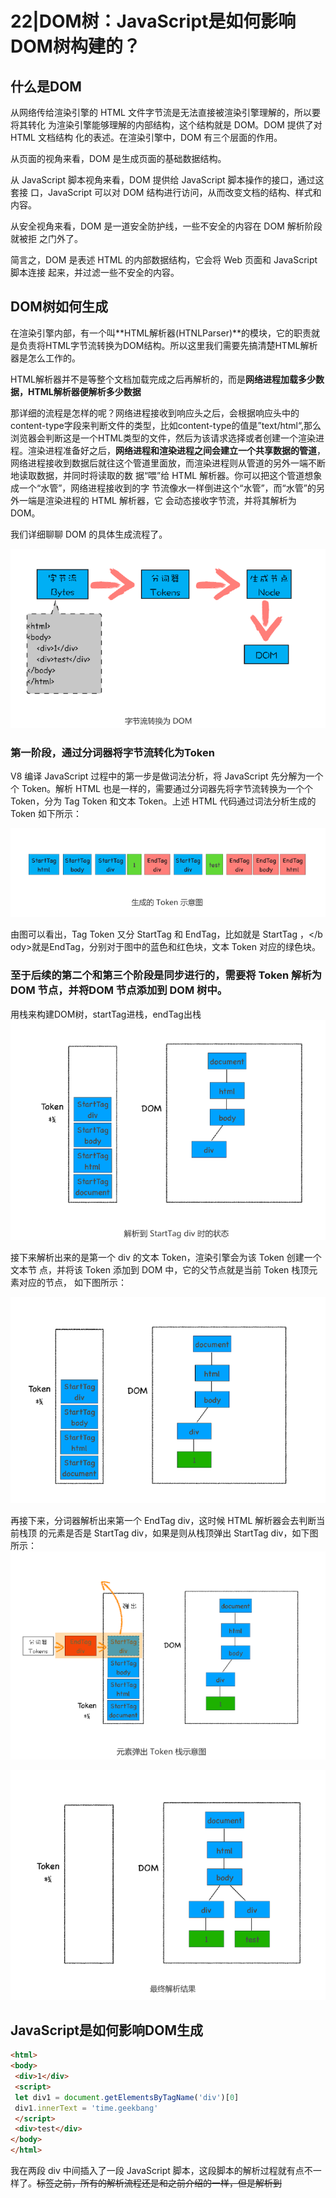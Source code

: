 # 22|DOM树：JavaScript是如何影响DOM树构建的？


## 什么是DOM

从网络传给渲染引擎的 HTML 文件字节流是无法直接被渲染引擎理解的，所以要将其转化
为渲染引擎能够理解的内部结构，这个结构就是 DOM。DOM 提供了对 HTML 文档结构
化的表述。在渲染引擎中，DOM 有三个层面的作用。


从页面的视角来看，DOM 是生成页面的基础数据结构。

从 JavaScript 脚本视角来看，DOM 提供给 JavaScript 脚本操作的接口，通过这套接
口，JavaScript 可以对 DOM 结构进行访问，从而改变文档的结构、样式和内容。

从安全视角来看，DOM 是一道安全防护线，一些不安全的内容在 DOM 解析阶段就被拒
之门外了。


简言之，DOM 是表述 HTML 的内部数据结构，它会将 Web 页面和 JavaScript 脚本连接
起来，并过滤一些不安全的内容。


## DOM树如何生成

在渲染引擎内部，有一个叫**HTML解析器(HTNLParser)**的模块，它的职责就是负责将HTML字节流转换为DOM结构。所以这里我们需要先搞清楚HTML解析器是怎么工作的。


HTML解析器并不是等整个文档加载完成之后再解析的，而是**网络进程加载多少数据，HTML解析器便解析多少数据**

那详细的流程是怎样的呢？网络进程接收到响应头之后，会根据响应头中的content-type字段来判断文件的类型，比如content-type的值是”text/html“,那么浏览器会判断这是一个HTML类型的文件，然后为该请求选择或者创建一个渲染进程。渲染进程准备好之后，**网络进程和渲染进程之间会建立一个共享数据的管道**，网络进程接收到数据后就往这个管道里面放，而渲染进程则从管道的另外一端不断地读取数据，并同时将读取的数
据“喂”给 HTML 解析器。你可以把这个管道想象成一个“水管”，网络进程接收到的字
节流像水一样倒进这个“水管”，而“水管”的另外一端是渲染进程的 HTML 解析器，它
会动态接收字节流，并将其解析为 DOM。

我们详细聊聊 DOM 的具体生成流程了。


![这是图片](./img/8.png)

### 第一阶段，通过分词器将字节流转化为Token

V8 编译 JavaScript 过程中的第一步是做词法分析，将 JavaScript 先分解为一个个
Token。解析 HTML 也是一样的，需要通过分词器先将字节流转换为一个个 Token，分为
Tag Token 和文本 Token。上述 HTML 代码通过词法分析生成的 Token 如下所示：

![这是图片](img/9.png)





由图可以看出，Tag Token 又分 StartTag 和 EndTag，比如<body>就是 StartTag ，</b
ody>就是EndTag，分别对于图中的蓝色和红色块，文本 Token 对应的绿色块。


### 至于后续的第二个和第三个阶段是同步进行的，需要将 Token 解析为 DOM 节点，并将DOM 节点添加到 DOM 树中。

用栈来构建DOM树，startTag进栈，endTag出栈
![这是图片](img/11.png)

接下来解析出来的是第一个 div 的文本 Token，渲染引擎会为该 Token 创建一个文本节
点，并将该 Token 添加到 DOM 中，它的父节点就是当前 Token 栈顶元素对应的节点，
如下图所示：

![这是图片](img/12.png)

再接下来，分词器解析出来第一个 EndTag div，这时候 HTML 解析器会去判断当前栈顶
的元素是否是 StartTag div，如果是则从栈顶弹出 StartTag div，如下图所示：
![这是图片](img/13.png)


![这是图片](img/14.png)

## JavaScript是如何影响DOM生成



```html
<html>
<body>
 <div>1</div>
 <script>
 let div1 = document.getElementsByTagName('div')[0]
 div1.innerText = 'time.geekbang'
 </script>
 <div>test</div>
</body>
</html>

```

我在两段 div 中间插入了一段 JavaScript 脚本，这段脚本的解析过程就有点不一样了。<s
cript>标签之前，所有的解析流程还是和之前介绍的一样，但是解析到<script>标签
时，渲染引擎判断这是一段脚本，此时 HTML 解析器就会暂停 DOM 的解析，因为接下来
的 JavaScript 可能要修改当前已经生成的 DOM 结构。


通过前面 DOM 生成流程分析，我们已经知道当解析到 script 脚本标签时，其 DOM 树结
构如下所示：

![这是图片](img/10.png)



这时候 HTML 解析器暂停工作，JavaScript 引擎介入，并执行 script 标签中的这段脚本，
因为这段 JavaScript 脚本修改了 DOM 中第一个 div 中的内容，所以执行这段脚本之后，
div 节点内容已经修改为 time.geekbang 了。脚本执行完成之后，HTML 解析器恢复解析
过程，继续解析后续的内容，直至生成最终的 DOM。
以上过程应该还是比较好理解的，不过除了在页面中直接内嵌 JavaScript 脚本之外，我们
还通常需要在页面中引入 JavaScript 文件，这个解析过程就稍微复杂了些，如下面代码：

```js
//foo.js
let div1 = document.getElementsByTagName('div')[0]
div1.innerText = 'time.geekbang'
```

```html
<html>
<body>
 <div>1</div>
 <script type="text/javascript" src='foo.js'></script>
 <div>test</div>
</body>
</html>
```
这段代码的功能还是和前面那段代码是一样的，不过这里我把内嵌 JavaScript 脚本修改成
了通过 JavaScript 文件加载。其整个执行流程还是一样的，执行到 JavaScript 标签时，暂
停整个 DOM 的解析，执行 JavaScript 代码，不过这里执行 JavaScript 时，需要先下载这
段 JavaScript 代码。这里需要重点关注下载环境，因为**JavaScript 文件的下载过程会阻塞DOM 解析**，而通常下载又是非常耗时的，会受到网络环境、JavaScript 文件大小等因素的
影响。

不过 Chrome 浏览器做了很多优化，其中一个主要的优化是**预解析操作**。当渲染引擎收到
字节流之后，会开启一个预解析线程，用来分析 HTML 文件中包含的 JavaScript、CSS 等
相关文件，解析到相关文件之后，预解析线程会提前下载这些文件。



再回到 DOM 解析上，我们知道引入 JavaScript 线程会阻塞 DOM，不过也有一些相关的
策略来规避，比如使用 CDN 来加速 JavaScript 文件的加载，压缩 JavaScript 文件的体
积。另外，如果 JavaScript 文件中没有操作 DOM 相关代码，就可以将该 JavaScript 脚本
设置为异步加载，通过 async 或 defer 来标记代码，使用方式如下所示：


```html
<script async type="text/javascript" src='foo.js'></script>
<script defer type="text/javascript" src='foo.js'></script>
```

async和defer虽然都是异步的，不过还有一些差异，使用async标志的脚本文件一旦加载完成，就会立即执行；
而使用defer标记的脚本文件，需要在DOMContentLoaded事件之前执行。


```css
//theme.css
div{color:blue}
```

```html
<html>
 <head>
 <style src='theme.css'></style>
 </head>
<body>
 <div>1</div>
 <script>
 let div1 = document.getElementsByTagName('div')[0]
 div1.innerText = 'time.geekbang' // 需要 DOM
 div1.style.color = 'red' // 需要 CSSOM
 </script>
 <div>test</div>
</body>
</html>

```


该示例中，JavaScript 代码出现了 div1.style.color = ‘red' 的语句，它是用来操
纵 CSSOM 的，所以在执行 JavaScript 之前，需要先解析 JavaScript 语句之上所有的
CSS 样式。所以如果代码里引用了外部的 CSS 文件，那么在执行 JavaScript 之前，还需要
等待外部的 CSS 文件下载完成，并解析生成 CSSOM 对象之后，才能执行 JavaScript 脚
本。


而 JavaScript 引擎在解析 JavaScript 之前，是不知道 JavaScript 是否操纵了 CSSOM
的，所以渲染引擎在遇到 JavaScript 脚本时，不管该脚本是否操纵了 CSSOM，都会执行
CSS 文件下载，解析操作，再执行 JavaScript 脚本。

所以说 JavaScript 脚本是依赖样式表的，这又多了一个阻塞过程。至于如何优化，我们在
下篇文章中再来深入探讨。


通过上面的分析，我们知道了 JavaScript 会阻塞 DOM 生成，而样式文件又会阻塞
JavaScript 的执行，所以在实际的工程中需要重点关注 JavaScript 文件和样式表文件，使
用不当会影响到页面性能的。



## 总结
介绍了DOM如何生成，然后又基于DOM的生成过程分析了JavaScript是如何影响DOM生成。因为CSS和JavaScript都会影响DOM生成，所以又介绍了一些加速生成 DOM 的方案，理解了这些，能让你更加深刻地理解如何去优化首
次页面渲染。


额外说明一下，渲染引擎还有一个安全检查模块叫 XSSAuditor，是用来检测词法安全的。
在分词器解析出来 Token 之后，它会检测这些模块是否安全，比如是否引用了外部脚本，
是否符合 CSP 规范，是否存在跨站点请求等。如果出现不符合规范的内容，XSSAuditor
会对该脚本或者下载任务进行拦截。详细内容我们会在后面的安全模块介绍，这里就不赘述
了。


## 思考

这个HTML页面，页面显示内容


```html
<html>
<body>
 <div>1</div>
 <script>
 let div1 = document.getElementsByTagName('div')[0]
 div1.innerText = 'time.geekbang'
 let div2 = document.getElementsByTagName('div')[1]
 div2.innerText = 'time.geekbang.com'
 </script>
 <div>test</div>
</body>
</html>

```

script执行时候还没有第二个div
所以显示两个盒子，第一个盒子text:"time.geekbang",第二个盒子text:"test"


